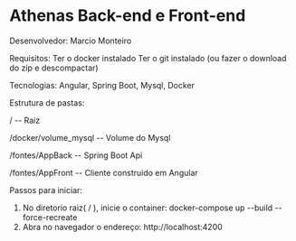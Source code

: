 # Athenas Back-end e Front-end

Desenvolvedor: Marcio Monteiro

Requisitos:
Ter o docker instalado
Ter o git instalado (ou fazer o download do zip e descompactar)


Tecnologias:
Angular, Spring Boot, Mysql, Docker

Estrutura de pastas:

/                            -- Raiz

/docker/volume_mysql         -- Volume do Mysql

/fontes/AppBack              -- Spring Boot Api

/fontes/AppFront             -- Cliente construido em Angular


Passos para iniciar:

1. No diretorio raiz( / ), inicie o container: docker-compose up --build --force-recreate
2. Abra no navegador o endereço: http://localhost:4200
